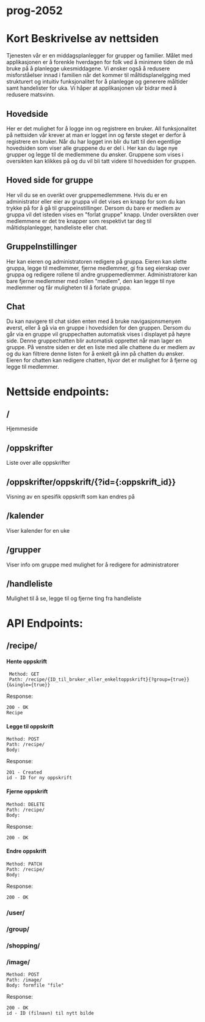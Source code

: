 # prog-2052

# Kort Beskrivelse av nettsiden
Tjenesten vår er en middagsplanlegger for grupper og familier. Målet med applikasjonen er å forenkle hverdagen for folk ved å minimere tiden de må bruke på å planlegge ukesmiddagene. Vi ønsker også å redusere misforståelser innad i familien når det kommer til måltidsplanelgging med strukturert og intuitiv funksjonalitet for å planlegge og generere måltider samt handelister for uka. Vi håper at applikasjonen vår bidrar med å redusere matsvinn.

## Hovedside
Her er det mulighet for å logge inn og registrere en bruker. All funksjonalitet på nettsiden vår krever at man er logget inn og første steget er derfor å registrere en bruker. Når du har logget inn blir du tatt til den egentlige hovedsiden som viser alle gruppene du er del i. Her kan du lage nye grupper og legge til de medlemmene du ønsker. Gruppene som vises i oversikten kan klikkes på og du vil bli tatt videre til hovedsiden for gruppen. 

## Hoved side for gruppe
Her vil du se en overikt over gruppemedlemmene. Hvis du er en administrator eller eier av gruppa vil det vises en knapp for som du kan trykke på for å gå til gruppeinstillinger. Dersom du bare er medlem av gruppa vil det isteden vises en "forlat gruppe" knapp. Under oversikten over medlemmene er det tre knapper som respektivt tar deg til måltidsplanlegger, handleliste eller chat. 

## GruppeInstillinger
Her kan eieren og administratoren redigere på gruppa. Eieren kan slette gruppa, legge til medlemmer, fjerne medlemmer, gi fra seg eierskap over gruppa og redigere rollene til andre gruppemedlemmer. Administratorer kan bare fjerne medlemmer med rollen "medlem", den kan legge til nye medlemmer og får muligheten til å forlate gruppa. 

## Chat 
Du kan navigere til chat siden enten med å bruke navigasjonsmenyen øverst, eller å gå via en gruppe i hovedsiden for den gruppen. Dersom du går via en gruppe vil gruppechatten automatisk vises i displayet på høyre side. Denne gruppechatten blir automatisk opprettet når man lager en gruppe. På venstre siden er det en liste med alle chattene du er medlem av og du kan filtrere denne listen for å enkelt gå inn på chatten du ønsker. Eieren for chatten kan redigere chatten, hjvor det er mulighet for å fjerne og legge til medlemmer. 


# Nettside endpoints:

## /
Hjemmeside

## /oppskrifter
Liste over alle oppskrifter

## /oppskrifter/oppskrift/{?id={:oppskrift_id}}
Visning av en spesifik oppskrift som kan endres på

## /kalender
Viser kalender for en uke

## /grupper
Viser info om gruppe med mulighet for å redigere for administratorer

## /handleliste
Mulighet til å se, legge til og fjerne ting fra handleliste



# API Endpoints:

## /recipe/

#### Hente oppskrift
```
 Method: GET
 Path: /recipe/{ID_til_bruker_eller_enkeltoppskrift}{?group={true}}{&single={true}}
```
Response:
```
200 - OK
Recipe
```
#### Legge til oppskrift
```
Method: POST
Path: /recipe/
Body:

``` 
Response:
```
201 - Created
id - ID for ny oppskrift
```

#### Fjerne oppskrift
```
Method: DELETE
Path: /recipe/
Body:

```

Response:
```
200 - OK
```

#### Endre oppskrift
```
Method: PATCH
Path: /recipe/
Body:

```

Response:

```
200 - OK
```


### /user/


### /group/


### /shopping/


### /image/
```
Method: POST
Path: /image/
Body: formfile "file"
```

Response:
```
200 - OK
id - ID (filnavn) til nytt bilde
```
